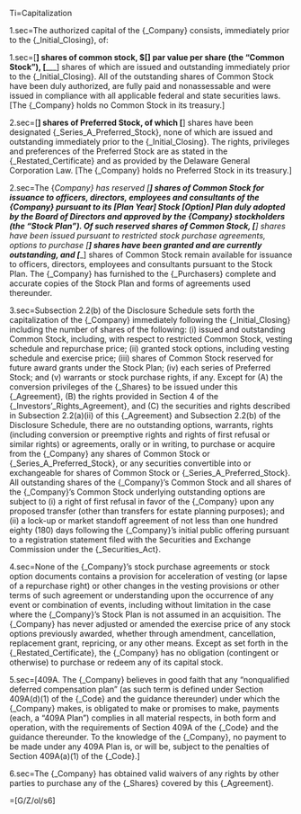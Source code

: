 Ti=Capitalization

1.sec=The authorized capital of the {_Company} consists, immediately prior to the {_Initial_Closing}, of:

1.sec=[__________] shares of common stock, $[____] par value per share (the “Common Stock”), [_________] shares of which are issued and outstanding immediately prior to the {_Initial_Closing}. All of the outstanding shares of Common Stock have been duly authorized, are fully paid and nonassessable and were issued in compliance with all applicable federal and state securities laws.  [The {_Company} holds no Common Stock in its treasury.] 

2.sec=[__________] shares of Preferred Stock, of which [__________] shares have been designated {_Series_A_Preferred_Stock}, none of which are issued and outstanding immediately prior to the {_Initial_Closing}. The rights, privileges and preferences of the Preferred Stock are as stated in the {_Restated_Certificate} and as provided by the Delaware General Corporation Law. [The {_Company} holds no Preferred Stock in its treasury.]

2.sec=The {_Company} has reserved [__________] shares of Common Stock for issuance to officers, directors, employees and consultants of the {_Company} pursuant to its [Plan Year] Stock [Option] Plan duly adopted by the Board of Directors and approved by the {_Company} stockholders (the “Stock Plan”). Of such reserved shares of Common Stock, [__________] shares have been issued pursuant to restricted stock purchase agreements, options to purchase [__________] shares have been granted and are currently outstanding, and [__________] shares of Common Stock remain available for issuance to officers, directors, employees and consultants pursuant to the Stock Plan. The {_Company} has furnished to the {_Purchasers} complete and accurate copies of the Stock Plan and forms of agreements used thereunder.

3.sec=Subsection 2.2(b) of the Disclosure Schedule sets forth the capitalization of the {_Company} immediately following the {_Initial_Closing} including the number of shares of the following: (i) issued and outstanding Common Stock, including, with respect to restricted Common Stock, vesting schedule and repurchase price; (ii) granted stock options, including vesting schedule and exercise price; (iii) shares of Common Stock reserved for future award grants under the Stock Plan; (iv) each series of Preferred Stock; and (v) warrants or stock purchase rights, if any.  Except for (A) the conversion privileges of the {_Shares} to be issued under this {_Agreement}, (B) the rights provided in Section 4 of the {_Investors’_Rights_Agreement}, and (C) the securities and rights described in Subsection 2.2(a)(ii) of this {_Agreement} and Subsection 2.2(b) of the Disclosure Schedule, there are no outstanding options, warrants, rights (including conversion or preemptive rights and rights of first refusal or similar rights) or agreements, orally or in writing, to purchase or acquire from the {_Company} any shares of Common Stock or {_Series_A_Preferred_Stock}, or any securities convertible into or exchangeable for shares of Common Stock or {_Series_A_Preferred_Stock}. All outstanding shares of the {_Company}’s Common Stock and all shares of the {_Company}’s Common Stock underlying outstanding options are subject to (i) a right of first refusal in favor of the {_Company} upon any proposed transfer (other than transfers for estate planning purposes); and (ii) a lock-up or market standoff agreement of not less than one hundred eighty (180) days following the {_Company}’s initial public offering pursuant to a registration statement filed with the Securities and Exchange Commission under the {_Securities_Act}. 

4.sec=None of the {_Company}’s stock purchase agreements or stock option documents contains a provision for acceleration of vesting (or lapse of a repurchase right) or other changes in the vesting provisions or other terms of such agreement or understanding upon the occurrence of any event or combination of events, including without limitation in the case where the {_Company}’s Stock Plan is not assumed in an acquisition. The {_Company} has never adjusted or amended the exercise price of any stock options previously awarded, whether through amendment, cancellation, replacement grant, repricing, or any other means. Except as set forth in the {_Restated_Certificate}, the {_Company} has no obligation (contingent or otherwise) to purchase or redeem any of its capital stock.

5.sec=[409A. The {_Company} believes in good faith that any “nonqualified deferred compensation plan” (as such term is defined under Section 409A(d)(1) of the {_Code} and the guidance thereunder) under which the {_Company} makes, is obligated to make or promises to make, payments (each, a “409A Plan”) complies in all material respects, in both form and operation, with the requirements of Section 409A of the {_Code} and the guidance thereunder. To the knowledge of the {_Company}, no payment to be made under any 409A Plan is, or will be, subject to the penalties of Section 409A(a)(1) of the {_Code}.] 

6.sec=The {_Company} has obtained valid waivers of any rights by other parties to purchase any of the {_Shares} covered by this {_Agreement}. 

=[G/Z/ol/s6]
